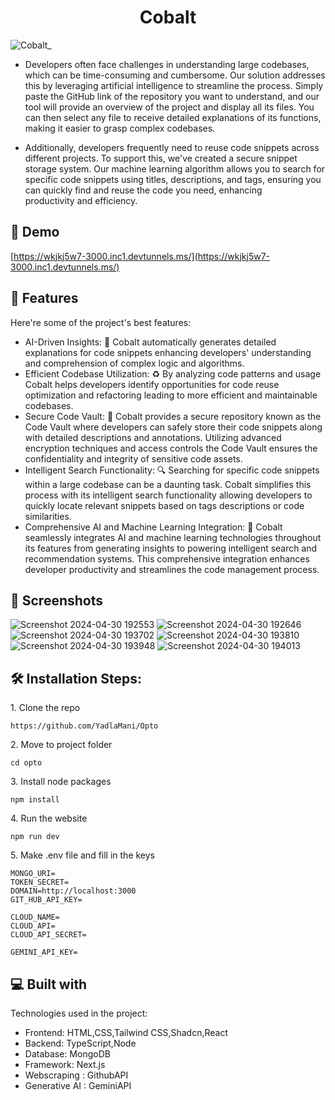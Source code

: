 <h1 align="center" id="title">Cobalt</h1>

![Cobalt_](https://socialify.git.ci/pvishalkeerthan/Cobalt_/image?font=KoHo&language=1&name=1&owner=1&pattern=Signal&stargazers=1&theme=Auto)

* <p>Developers often face challenges in understanding large codebases, which can be time-consuming and cumbersome. Our solution addresses this by leveraging artificial intelligence to streamline the process. Simply paste the GitHub link of the repository you want to understand, and our tool will provide an overview of the project and display all its files. You can then select any file to receive detailed explanations of its functions, making it easier to grasp complex codebases.
</p>

* <p>Additionally, developers frequently need to reuse code snippets across different projects. To support this, we've created a secure snippet storage system. Our machine learning algorithm allows you to search for specific code snippets using titles, descriptions, and tags, ensuring you can quickly find and reuse the code you need, enhancing productivity and efficiency.</p>

<h2>🚀 Demo</h2>

[https://wkjkj5w7-3000.inc1.devtunnels.ms/](https://wkjkj5w7-3000.inc1.devtunnels.ms/)

  
  
<h2>🧐 Features</h2>

Here're some of the project's best features:

*   AI-Driven Insights: 🧠 Cobalt automatically generates detailed explanations for code snippets enhancing developers' understanding and comprehension of complex logic and algorithms.
*   Efficient Codebase Utilization: ♻ By analyzing code patterns and usage Cobalt helps developers identify opportunities for code reuse optimization and refactoring leading to more efficient and maintainable codebases.
*   Secure Code Vault: 🔐 Cobalt provides a secure repository known as the Code Vault where developers can safely store their code snippets along with detailed descriptions and annotations. Utilizing advanced encryption techniques and access controls the Code Vault ensures the confidentiality and integrity of sensitive code assets.
*   Intelligent Search Functionality: 🔍 Searching for specific code snippets within a large codebase can be a daunting task. Cobalt simplifies this process with its intelligent search functionality allowing developers to quickly locate relevant snippets based on tags descriptions or code similarities.
*   Comprehensive AI and Machine Learning Integration: 🤖 Cobalt seamlessly integrates AI and machine learning technologies throughout its features from generating insights to powering intelligent search and recommendation systems. This comprehensive integration enhances developer productivity and streamlines the code management process.

<h2>📸 Screenshots</h2>

![Screenshot 2024-04-30 192553](https://github.com/user-attachments/assets/369a1601-ade8-4947-aac8-976680f4a850)
![Screenshot 2024-04-30 192646](https://github.com/user-attachments/assets/44d91c45-b9f0-4c66-890d-75fc6e3c2abb)
![Screenshot 2024-04-30 193702](https://github.com/user-attachments/assets/d644fbde-56a4-4454-8494-7aadb28fa069)
![Screenshot 2024-04-30 193810](https://github.com/user-attachments/assets/eeae0006-971a-46bc-9b39-c085a34380fc)
![Screenshot 2024-04-30 193948](https://github.com/user-attachments/assets/b9680730-4add-4107-8ea4-e911c8fe5692)
![Screenshot 2024-04-30 194013](https://github.com/user-attachments/assets/d52adc0f-4538-4945-87b8-75a427453440)


<h2>🛠️ Installation Steps:</h2>

<p>1. Clone the repo</p>

```
https://github.com/YadlaMani/Opto
```

<p>2. Move to project folder</p>

```
cd opto
```

<p>3. Install node packages</p>

```
npm install
```

<p>4. Run the website</p>

```
npm run dev
```

<p>5. Make .env file and fill in the keys </p>

```
MONGO_URI=
TOKEN_SECRET=
DOMAIN=http://localhost:3000
GIT_HUB_API_KEY=

CLOUD_NAME=
CLOUD_API=
CLOUD_API_SECRET=

GEMINI_API_KEY=

```

<h2>💻 Built with</h2>

Technologies used in the project:

*   Frontend: HTML,CSS,Tailwind CSS,Shadcn,React
*   Backend: TypeScript,Node
*   Database: MongoDB
*   Framework: Next.js
*   Webscraping : GithubAPI
*   Generative AI : GeminiAPI

